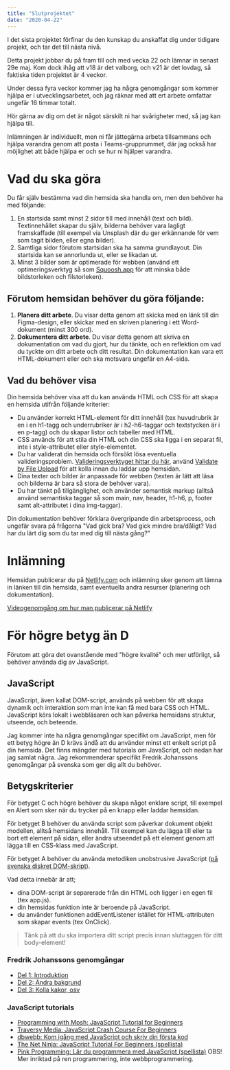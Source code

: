 ```yaml
---
title: "Slutprojektet"
date: "2020-04-22"
---
```


I det sista projektet förfinar du den kunskap du anskaffat dig under tidigare projekt, och tar det till nästa nivå.

Detta projekt jobbar du på fram till och med vecka 22 och lämnar in senast 29e maj.
Kom dock ihåg att v18 är det valborg, och v21 är det lovdag, så faktiska tiden projektet är 4 veckor.

Under dessa fyra veckor kommer jag ha några genomgångar som kommer hjälpa er i utvecklingsarbetet, och jag räknar med att ert arbete omfattar ungefär 16 timmar totalt.

Hör gärna av dig om det är något särskilt ni har svårigheter med, så jag kan hjälpa till.

Inlämningen är individuellt, men ni får jättegärna arbeta tillsammans och hjälpa varandra genom att posta i Teams-grupprummet, där jag också har möjlighet att både hjälpa er och se hur ni hjälper varandra.

# Vad du ska göra

Du får själv bestämma vad din hemsida ska handla om, men den behöver ha med följande:

1. En startsida samt minst 2 sidor till med innehåll (text och bild).
   Textinnehållet skapar du själv, bilderna behöver vara lagligt framskaffade (till exempel via Unsplash där du ger erkännande för vem som tagit bilden, eller egna bilder).
2. Samtliga sidor förutom startsidan ska ha samma grundlayout. Din startsida kan se annorlunda ut, eller se likadan ut.
3. Minst 3 bilder som är optimerade för webben (använd ett optimeringsverktyg så som [Squoosh.app](https://squoosh.app/) för att minska både bildstorleken och filstorleken).

## Förutom hemsidan behöver du göra följande:

1. **Planera ditt arbete**. Du visar detta genom att skicka med en länk till din Figma-design, eller skickar med en skriven planering i ett Word-dokument (minst 300 ord).
2. **Dokumentera ditt arbete**. Du visar detta genom att skriva en dokumentation om vad du gjort, hur du tänkte, och en reflektion om vad du tyckte om ditt arbete och ditt resultat.
   Din dokumentation kan vara ett HTML-dokument eller och ska motsvara ungefär en A4-sida.

## Vad du behöver visa

Din hemsida behöver visa att du kan använda HTML och CSS för att skapa en hemsida utifrån följande kriterier:

- Du använder korrekt HTML-element för ditt innehåll (tex huvudrubrik är en i en h1-tagg och underrubriker är i h2-h6-taggar och textstycken är i en p-tagg) och du skapar listor och tabeller med HTML.
- CSS används för att stila din HTML och din CSS ska ligga i en separat fil, inte i style-attributet eller style-elementet.
- Du har validerat din hemsida och försökt lösa eventuella valideringsproblem. [Valideringsverktyget hittar du här](https://validator.w3.org/), använd [Validate by File Upload](https://validator.w3.org/#validate_by_upload) för att kolla innan du laddar upp hemsidan.
- Dina texter och bilder är anpassade för webben (texten är lätt att läsa och bilderna är bara så stora de behöver vara).
- Du har tänkt på tillgänglighet, och använder semantisk markup (alltså använd semantiska taggar så som main, nav, header, h1-h6, p, footer samt alt-attributet i dina img-taggar).

Din dokumentation behöver förklara övergripande din arbetsprocess, och ungefär svara på frågorna "Vad gick bra? Vad gick mindre bra/dåligt? Vad har du lärt dig som du tar med dig till nästa gång?"

# Inlämning

Hemsidan publicerar du på [Netlify.com](https://www.netlify.com/) och inlämning sker genom att lämna in länken till din hemsida, samt eventuella andra resurser (planering och dokumentation).

[Videogenomgång om hur man publicerar på Netlify](https://www.youtube.com/watch?v=9RfU6KGNkfE)

# För högre betyg än D

Förutom att göra det ovanstående med "högre kvalité" och mer utförligt, så behöver använda dig av JavaScript.

## JavaScript

JavaScript, även kallat DOM-script, används på webben för att skapa dynamik och interaktion som man inte kan få med bara CSS och HTML.
JavaScript körs lokalt i webbläsaren och kan påverka hemsidans struktur, utseende, och beteende.

Jag kommer inte ha några genomgångar specifikt om JavaScript, men för ett betyg högre än D krävs ändå att du använder minst ett enkelt script på din hemsida.
Det finns mängder med tutorials om JavaScript, och nedan har jag samlat några. Jag rekommenderar specifikt Fredrik Johanssons genomgångar på svenska som ger dig allt du behöver.

## Betygskriterier

För betyget C och högre behöver du skapa något enklare script, till exempel en Alert som sker när du trycker på en knapp eller laddar hemsidan.

För betyget B behöver du använda script som påverkar dokument objekt modellen, alltså hemsidans innehåll.
Till exempel kan du lägga till eller ta bort ett element på sidan, eller ändra utseendet på ett element genom att lägga till en CSS-klass med JavaScript.

För betyget A behöver du använda metodiken unobstrusive JavaScript ([på svenska diskret DOM-skript](http://keryx.se/blogg-69)).

Vad detta innebär är att;

- dina DOM-script är separerade från din HTML och ligger i en egen fil (tex app.js).
- din hemsidas funktion inte är beroende på JavaScript.
- du använder funktionen addEventListener istället för HTML-attributen som skapar events (tex OnClick).

> Tänk på att du ska importera ditt script precis innan sluttaggen för ditt body-element!

### Fredrik Johanssons genomgångar

- [Del 1: Introduktion](https://www.youtube.com/watch?v=QPY-B_-pvWo)
- [Del 2: Ändra bakgrund](https://www.youtube.com/watch?v=NJWr9BZRJbo)
- [Del 3: Kolla kakor, osv](https://www.youtube.com/watch?v=ODcjzQhxY0E)

### JavaScript tutorials

- [Programming with Mosh: JavaScript Tutorial for Beginners](https://www.youtube.com/watch?v=W6NZfCO5SIk)
- [Traversy Media: JavaScript Crash Course For Beginners](https://www.youtube.com/watch?v=hdI2bqOjy3c)
- [dbwebb: Kom igång med JavaScript och skriv din första kod](https://www.youtube.com/watch?v=jJnfs0DI_o0)
- [The Net Ninja: JavaScript Tutorial For Beginners (spellista)](https://www.youtube.com/watch?v=qoSksQ4s_hg&list=PL4cUxeGkcC9i9Ae2D9Ee1RvylH38dKuET)
- [Pink Programming: Lär du programmera med JavaScript (spellista)](https://www.youtube.com/watch?v=OjB7ALAcN-U&list=PL68dG65915X4ruE0Lk5cUMB2keL2sUg3Z) OBS! Mer inriktad på ren programmering, inte webbprogrammering.
